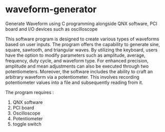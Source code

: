 # waveform-generator
Generate Waveform using C programming alongside QNX software, PCI board and I/O devices such as oscilloscope 

This software program is designed to create various types of waveforms based on user inputs. The program offers the capability to generate sine, square, sawtooth, and triangular waves. By utilizing the keyboard, users have the option to modify parameters such as amplitude, average, frequency, duty cycle, and waveform type. For enhanced precision, amplitude and mean adjustments can also be executed through two potentiometers. Moreover, the software includes the ability to craft an arbitrary waveform via a potentiometer. This involves recording potentiometer values into a file and subsequently reading from it.

The program requires : 
1. QNX software
2. PCI board
3. Oscilloscope
4. Potentiometer
5. toggle switch
